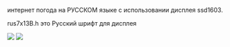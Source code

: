 интернет погода на РУССКОМ языке с использовании дисплея ssd1603.

rus7x13B.h это Русский шрифт для дисплея

![](https://github.com/RaiTeR228/inet_pogoda_ESP8266/blob/main/photo_2024-03-05_16-56-53.jpg)
![](https://github.com/RaiTeR228/inet_pogoda_ESP8266/blob/main/photo_2024-03-05_16-56-45.jpg)

